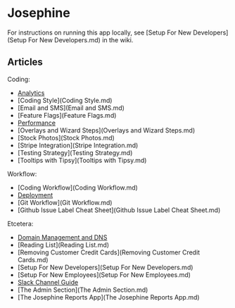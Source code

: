 # Josephine

For instructions on running this app locally, see [Setup For New Developers](Setup For New Developers.md) in the wiki.

## Articles


Coding:

- [Analytics](Analytics.md)
- [Coding Style](Coding Style.md)
- [Email and SMS](Email and SMS.md)
- [Feature Flags](Feature Flags.md)
- [Performance](Performance.md)
- [Overlays and Wizard Steps](Overlays and Wizard Steps.md)
- [Stock Photos](Stock Photos.md)
- [Stripe Integration](Stripe Integration.md)
- [Testing Strategy](Testing Strategy.md)
- [Tooltips with Tipsy](Tooltips with Tipsy.md)

Workflow:

- [Coding Workflow](Coding Workflow.md)
- [Deployment](Deployment.md)
- [Git Workflow](Git Workflow.md)
- [Github Issue Label Cheat Sheet](Github Issue Label Cheat Sheet.md)

Etcetera:
- [Domain Management and DNS](DNS.md)
- [Reading List](Reading List.md)
- [Removing Customer Credit Cards](Removing Customer Credit Cards.md)
- [Setup For New Developers](Setup For New Developers.md)
- [Setup For New Employees](Setup For New Employees.md)
- [Slack Channel Guide](https://github.com/josephine/wiki/blob/master/Communications/Slack.md)
- [The Admin Section](The Admin Section.md)
- [The Josephine Reports App](The Josephine Reports App.md)
